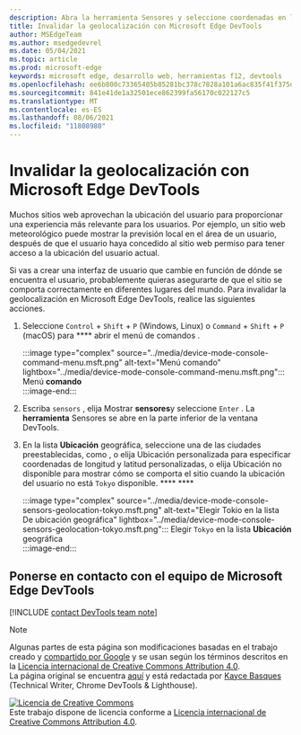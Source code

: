 ```yaml
---
description: Abra la herramienta Sensores y seleccione coordenadas en la lista Ubicación geográfica.
title: Invalidar la geolocalización con Microsoft Edge DevTools
author: MSEdgeTeam
ms.author: msedgedevrel
ms.date: 05/04/2021
ms.topic: article
ms.prod: microsoft-edge
keywords: microsoft edge, desarrollo web, herramientas f12, devtools
ms.openlocfilehash: ee6b800c73365405b85281bc378c7828a101a6ac835f41f375d1473b7effdcc0
ms.sourcegitcommit: 841e41de1a32501ece862399fa56170c022127c5
ms.translationtype: MT
ms.contentlocale: es-ES
ms.lasthandoff: 08/06/2021
ms.locfileid: "11808980"
---
```

<!-- Copyright Kayce Basques 

   Licensed under the Apache License, Version 2.0 (the "License");
   you may not use this file except in compliance with the License.
   You may obtain a copy of the License at

       https://www.apache.org/licenses/LICENSE-2.0

   Unless required by applicable law or agreed to in writing, software
   distributed under the License is distributed on an "AS IS" BASIS,
   WITHOUT WARRANTIES OR CONDITIONS OF ANY KIND, either express or implied.
   See the License for the specific language governing permissions and
   limitations under the License.  -->
# <a name="override-geolocation-with-microsoft-edge-devtools"></a>Invalidar la geolocalización con Microsoft Edge DevTools  

Muchos sitios web aprovechan la ubicación del usuario para proporcionar una experiencia más relevante para los usuarios.  Por ejemplo, un sitio web meteorológico puede mostrar la previsión local en el área de un usuario, después de que el usuario haya concedido al sitio web permiso para tener acceso a la ubicación del usuario actual.  

<!--todo: add link to user location section when available -->  

Si vas a crear una interfaz de usuario que cambie en función de dónde se encuentra el usuario, probablemente quieras asegurarte de que el sitio se comporta correctamente en diferentes lugares del mundo.  Para invalidar la geolocalización en Microsoft Edge DevTools, realice las siguientes acciones.  

1.  Seleccione `Control` + `Shift` + `P` \(Windows, Linux\) o `Command` + `Shift` + `P` \(macOS\) para **** abrir el menú de comandos .  
    
    :::image type="complex" source="../media/device-mode-console-command-menu.msft.png" alt-text="Menú comando" lightbox="../media/device-mode-console-command-menu.msft.png":::
       Menú **comando**  
    :::image-end:::  
    
1.  Escriba `sensors` , elija Mostrar **sensores**y seleccione `Enter` .  La **herramienta** Sensores se abre en la parte inferior de la ventana DevTools.  
1.  En la lista **Ubicación** geográfica, seleccione una de las ciudades preestablecidas, como , o elija Ubicación personalizada para especificar coordenadas de longitud y latitud personalizadas, o elija Ubicación no disponible para mostrar cómo se comporta el sitio cuando la ubicación del usuario no está `Tokyo` disponible. **** ****  
    
    :::image type="complex" source="../media/device-mode-console-sensors-geolocation-tokyo.msft.png" alt-text="Elegir Tokio en la lista De ubicación geográfica" lightbox="../media/device-mode-console-sensors-geolocation-tokyo.msft.png":::
       Elegir `Tokyo` en la lista **Ubicación** geográfica  
    :::image-end:::  
    
## <a name="getting-in-touch-with-the-microsoft-edge-devtools-team"></a>Ponerse en contacto con el equipo de Microsoft Edge DevTools

[!INCLUDE [contact DevTools team note](../includes/contact-devtools-team-note.md)]  

<!-- links -->  

<!--[WebFundamentalsNativeHardwareUserLocationIndex]: /web/fundamentals/native-hardware/user-location/index "User Location"  -->  

> [!NOTE]
> Algunas partes de esta página son modificaciones basadas en el trabajo creado y [compartido por Google][GoogleSitePolicies] y se usan según los términos descritos en la [Licencia internacional de Creative Commons Attribution 4.0][CCA4IL].  
> La página original se encuentra [aquí](https://developers.google.com/web/tools/chrome-devtools/device-mode/geolocation) y está redactada por [Kayce Basques][KayceBasques] \(Technical Writer, Chrome DevTools \& Lighthouse\).  

[![Licencia de Creative Commons][CCby4Image]][CCA4IL]  
Este trabajo dispone de licencia conforme a [Licencia internacional de Creative Commons Attribution 4.0][CCA4IL].  

[CCA4IL]: https://creativecommons.org/licenses/by/4.0  
[CCby4Image]: https://i.creativecommons.org/l/by/4.0/88x31.png  
[GoogleSitePolicies]: https://developers.google.com/terms/site-policies  
[KayceBasques]: https://developers.google.com/web/resources/contributors#kayce-basques  
